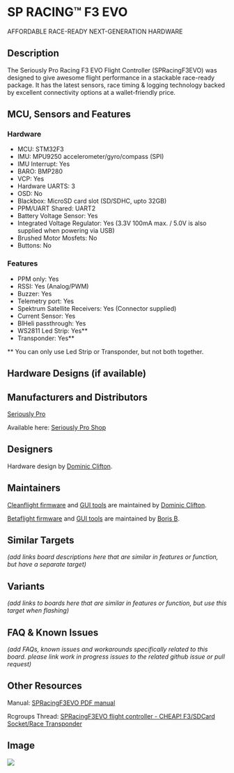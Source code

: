 # SP RACING™ F3 EVO

AFFORDABLE RACE-READY NEXT-GENERATION HARDWARE

## Description

The Seriously Pro Racing F3 EVO Flight Controller (SPRacingF3EVO) was designed to give awesome flight performance in a stackable race-ready package. It has the latest sensors, race timing & logging technology backed by excellent connectivity options at a wallet-friendly price.

## MCU, Sensors and Features

### Hardware
  - MCU: STM32F3
  - IMU: MPU9250 accelerometer/gyro/compass (SPI)
  - IMU Interrupt: Yes
  - BARO: BMP280
  - VCP: Yes
  - Hardware UARTS: 3
  - OSD: No
  - Blackbox: MicroSD card slot (SD/SDHC, upto 32GB)
  - PPM/UART Shared: UART2
  - Battery Voltage Sensor: Yes
  - Integrated Voltage Regulator: Yes (3.3V 100mA max. / 5.0V is also supplied when powering via USB)
  - Brushed Motor Mosfets: No
  - Buttons: No

### Features
  - PPM only: Yes
  - RSSI: Yes (Analog/PWM)
  - Buzzer: Yes
  - Telemetry port: Yes
  - Spektrum Satellite Receivers: Yes (Connector supplied)
  - Current Sensor: Yes
  - BlHeli passthrough: Yes
  - WS2811 Led Strip: Yes**
  - Transponder: Yes**

** You can only use Led Strip or Transponder, but not both together.

## Hardware Designs (if available)

## Manufacturers and Distributors

 [Seriously Pro](http://seriouslypro.com/)

Available here: [Seriously Pro Shop](http://shop.seriouslypro.com/sp-racing-f3-evo)

## Designers

Hardware design by [Dominic Clifton](https://github.com/hydra).

## Maintainers

[Cleanflight firmware](https://github.com/cleanflight/cleanflight/releases) and [GUI tools](https://chrome.google.com/webstore/detail/cleanflight-configurator/enacoimjcgeinfnnnpajinjgmkahmfgb) are maintained by [Dominic Clifton](https://github.com/hydra).

[Betaflight firmware](https://github.com/betaflight/betaflight/releases) and [GUI tools](https://chrome.google.com/webstore/detail/betaflight-configurator/kdaghagfopacdngbohiknlhcocjccjao) are maintained by [Boris B](https://github.com/borisbstyle).

## Similar Targets
_(add links board descriptions here that are similar in features or function, but have a separate target)_

## Variants
_(add links to boards here that are similar in features or function, but use this target when flashing)_

## FAQ & Known Issues
_(add FAQs, known issues and workarounds specifically related to this board. please link work in progress issues to the related github issue or pull request)_

## Other Resources

Manual: [SPRacingF3EVO PDF manual](http://seriouslypro.com/files/SPRacingF3EVO-Manual-latest.pdf)

Rcgroups Thread: [SPRacingF3EVO flight controller - CHEAP! F3/SDCard Socket/Race Transponder](http://www.rcgroups.com/forums/showthread.php?t=2641205)

## Image

![](http://shop.seriouslypro.com/pub/media/catalog/product/cache/1/image/e9c3970ab036de70892d86c6d221abfe/i/m/img_9310-web.jpg)